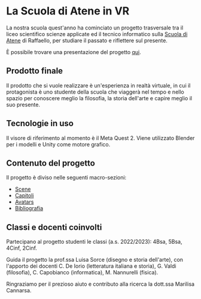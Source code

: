 # La Scuola di Atene in VR

La nostra scuola quest'anno ha cominciato un progetto trasversale tra il liceo scientifico scienze applicate ed il tecnico informatico sulla [Scuola di Atene](https://it.wikipedia.org/wiki/Scuola_di_Atene) di Raffaello, per studiare il passato e riflettere sul presente.

È possibile trovare una presentazione del progetto [qui](https://www.canva.com/design/DAFWuCrnHa0/AzZk9cBfy4Z0-MFQc67_gg/view).

## Prodotto finale

Il prodotto che si vuole realizzare è un'esperienza in realtà virtuale, in cui il protagonista è uno studente della scuola che viaggerà nel tempo e nello spazio per conoscere meglio la filosofia, la storia dell'arte e capire meglio il suo presente.

## Tecnologie in uso

Il visore di riferimento al momento è il Meta Quest 2. Viene utilizzato Blender per i modelli e Unity come motore grafico.

## Contenuto del progetto

Il progetto è diviso nelle seguenti macro-sezioni:

- [Scene](./scene/)
- [Capitoli](./capitoli/)
- [Avatars](./avatars)
- [Bibliografia](./bibliografia/)

## Classi e docenti coinvolti

Partecipano al progetto studenti le classi (a.s. 2022/2023): 4Bsa, 5Bsa, 4Cinf, 2Cinf.

Guida il progetto la prof.ssa Luisa Sorce (disegno e storia dell'arte), con l'apporto dei docenti C. De Iorio (letteratura italiana e storia), G. Valdi (filosofia), C. Capobianco (informatica), M. Nannurelli (fisica).

Ringraziamo per il prezioso aiuto e contributo alla ricerca la dott.ssa Marilisa Cannarsa.
